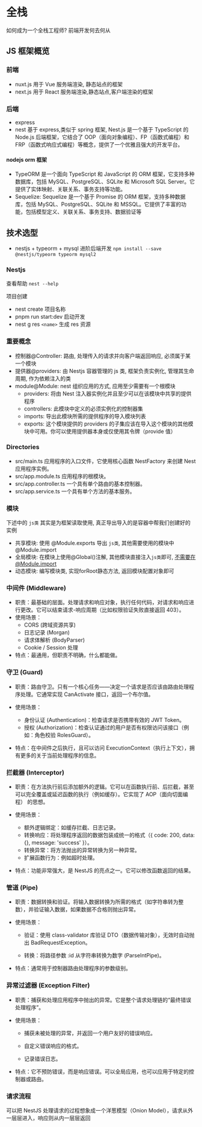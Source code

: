 # 全栈

如何成为一个全栈工程师? 前端开发何去何从

## JS 框架概览

### 前端

- nuxt.js 用于 Vue 服务端渲染, 静态站点的框架
- next.js 用于 React 服务端渲染,静态站点,客户端渲染的框架

### 后端

- express
- nest 基于 express,类似于 spring 框架, Nest.js 是一个基于 TypeScript 的 Node.js 后端框架，它结合了 OOP（面向对象编程）、FP（函数式编程）和 FRP（函数式响应式编程）等概念，提供了一个优雅且强大的开发平台。

#### nodejs orm 框架

- TypeORM 是一个面向 TypeScript 和 JavaScript 的 ORM 框架，它支持多种数据库，包括 MySQL、PostgreSQL、SQLite 和 Microsoft SQL Server。它提供了实体映射、关联关系、事务支持等功能。
- Sequelize: Sequelize 是一个基于 Promise 的 ORM 框架，支持多种数据库，包括 MySQL、PostgreSQL、SQLite 和 MSSQL。它提供了丰富的功能，包括模型定义、关联关系、事务支持、数据验证等

## 技术选型

- nestjs + typeorm + mysql 进阶后端开发 `npm install --save @nestjs/typeorm typeorm mysql2`

### Nestjs

查看帮助 `nest --help`

项目创建

- nest create 项目名称
- pnpm run start:dev 启动开发
- nest g res `<name>` 生成 res 资源

### 重要概念

- 控制器@Controller: 路由, 处理传入的请求并向客户端返回响应, 必须属于某一个模块
- 提供器@providers: 由 Nestjs 容器管理的 js 类, 框架负责实例化, 管理其生命周期, 作为依赖注入的类
- module@Module: nest 组织应用的方式, 应用至少需要有一个根模块
  - providers: 将由 Nest 注入器实例化并且至少可以在该模块中共享的提供程序
  - controllers: 此模块中定义的必须实例化的控制器集
  - imports: 导出此模块所需的提供程序的导入模块列表
  - exports: 这个模块提供的 providers 的子集应该在导入这个模块的其他模块中可用。你可以使用提供器本身或仅使用其令牌（provide 值）

### Directories
- src/main.ts 应用程序的入口文件，它使用核心函数 NestFactory 来创建 Nest 应用程序实例。
- src/app.module.ts	应用程序的根模块。
- src/app.controller.ts	一个具有单个路由的基本控制器。
- src/app.service.ts	一个具有单个方法的基本服务。

### 模块

下述中的 `js类` 其实是为框架读取使用, 真正导出导入的是容器中帮我们创建好的实例

- 共享模块: 使用 @Module.exports 导出 `js类`, 其他需要使用的模块中 @Module.import
- 全局模块: 在模块上使用@Global()注解, 其他模块直接注入`js类`即可, 不需要在@Module.import
- 动态模块: 编写模块类, 实现forRoot静态方法, 返回模块配置对象即可

### 中间件 (Middleware)
- 职责：最基础的层面。处理请求和响应对象，执行任何代码，对请求和响应进行更改。它可以结束请求-响应周期（比如权限验证失败直接返回 403）。
- 使用场景：
  - CORS (跨域资源共享)
  - 日志记录 (Morgan)
  - 请求体解析 (BodyParser)
  - Cookie / Session 处理
- 特点：最通用，但职责不明确，什么都能做。

### 守卫 (Guard)
- 职责：路由守卫。只有一个核心任务——决定一个请求是否应该由路由处理程序处理。它通常实现 CanActivate 接口，返回一个布尔值。

- 使用场景：
  - 身份认证 (Authentication)：检查请求是否携带有效的 JWT Token。
  - 授权 (Authorization)：检查认证通过的用户是否有权限访问该接口（例如：角色校验 RolesGuard）。
- 特点：在中间件之后执行，且可以访问 ExecutionContext（执行上下文），拥有更多的关于当前处理程序的信息。

### 拦截器 (Interceptor)
- 职责：在方法执行前后添加额外的逻辑。它可以在函数执行前、后拦截，甚至可以完全覆盖或延迟函数的执行（例如缓存）。它实现了 AOP（面向切面编程） 的思想。

- 使用场景：
  - 额外逻辑绑定：如缓存拦截、日志记录。
  - 转换响应：将处理程序返回的数据包装成统一的格式（{ code: 200, data: {}, message: 'success' }）。
  - 转换异常：将方法抛出的异常转换为另一种异常。
  - 扩展函数行为：例如超时处理。

- 特点：功能非常强大，是 NestJS 的亮点之一。它可以修改函数返回的结果。

### 管道 (Pipe)
- 职责：数据转换和验证。将输入数据转换为所需的格式（如字符串转为整数），并验证输入数据，如果数据不合格则抛出异常。

- 使用场景：
  - 验证：使用 class-validator 库验证 DTO（数据传输对象），无效时自动抛出 BadRequestException。

  - 转换：将路径参数 :id 从字符串转换为数字 (ParseIntPipe)。

- 特点：通常用于控制器路由处理程序的参数级别。

### 异常过滤器 (Exception Filter)
- 职责：捕获和处理应用程序中抛出的异常。它是整个请求处理链的“最终错误处理程序”。

- 使用场景：

  - 捕获未被处理的异常，并返回一个用户友好的错误响应。

  - 自定义错误响应的格式。

  - 记录错误日志。

- 特点：它不预防错误，而是响应错误。可以全局应用，也可以应用于特定的控制器或路由。

### 请求流程
可以把 NestJS 处理请求的过程想象成一个洋葱模型（Onion Model），请求从外一层层进入，响应则从内一层层返回

<img :src="$withBase('/img/frontEnd/nestjsRequestHandler.svg')">